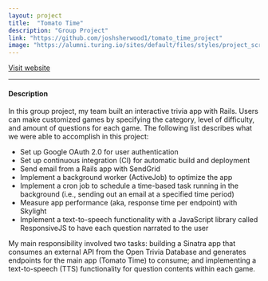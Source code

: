 ```yaml
---
layout: project
title:  "Tomato Time"
description: "Group Project"
link: "https://github.com/joshsherwood1/tomato_time_project"
image: "https://alumni.turing.io/sites/default/files/styles/project_screenshot/public/project_screenshots/tomato_time_final.png?itok=wVymuVTf"
---
```

[Visit website](https://peaceful-chamber-62417.herokuapp.com/)

<hr>

#### Description
In this group project, my team built an interactive trivia app with Rails. Users can make customized games by specifying the category, level of difficulty, and amount of questions for each game. The following list describes what we were able to accomplish in this project:

- Set up Google OAuth 2.0 for user authentication
- Set up continuous integration (CI) for automatic build and deployment
- Send email from a Rails app with SendGrid
- Implement a background worker (ActiveJob) to optimize the app
- Implement a cron job to schedule a time-based task running in the background (i.e., sending out an email at a specified time period)
- Measure app performance (aka, response time per endpoint) with Skylight
- Implement a text-to-speech functionality with a JavaScript library called ResponsiveJS to have each question narrated to the user

My main responsibility involved two tasks: building a Sinatra app that consumes an external API from the Open Trivia Database and generates endpoints for the main app (Tomato Time) to consume; and implementing a text-to-speech (TTS) functionality for question contents within each game.
